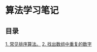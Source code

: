 # 算法学习笔记

## 目录

[1. 常见排序算法。](https://github.com/simple7/arithmetic/tree/main/src/day01)
[2. 找出数组中重复的数字](https://github.com/simple7/arithmetic/tree/main/src/day02)
